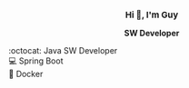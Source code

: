 



<h1 align="center" style="font-size: 15px;"><b>Hi 👋, I'm Guy</b></h1>
<p align="center"><b> SW Developer </b></p>


:octocat: Java SW Developer
<br>
:computer: Spring Boot
<br>
:whale: Docker













<!--
**guycs100/Guycs100** is a ✨ _special_ ✨ repository because its `README.md` (t
s file) appears on your GitHub profile.


-->

